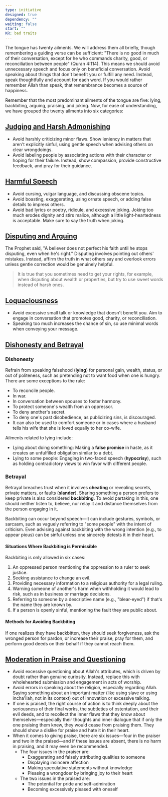 ```yaml
---
type: initiative
designed: true
dependency: ""
waiting: false
start: ""
KR: bad traits
---
```


The tongue has twenty ailments. We will address them all briefly, though remembering a guiding verse can be sufficient: "There is no good in much of their conversation, except for he who commands charity, good, or reconciliation between people" (Quran 4:114). This means we should avoid unnecessary speech and focus only on beneficial conversation. Avoid speaking about things that don't benefit you or fulfill any need. Instead, speak thoughtfully and account for each word. If you would rather remember Allah than speak, that remembrance becomes a source of happiness.

Remember that the most predominant ailments of the tongue are five: lying, backbiting, arguing, praising, and joking. Now, for ease of understanding, we have grouped the twenty ailments into six categories:

## [Judging and Harsh Admonishing](Processes/Advice%20and%20admonishment.md)

* Avoid harshly criticizing minor flaws. Show leniency in matters that aren't explicitly sinful, using gentle speech when advising others on clear wrongdoings.
* Avoid labeling people by associating actions with their character or hoping for their failure. Instead, show compassion, provide constructive feedback, and pray for their guidance.

## [Harmful Speech](Processes/Avoiding%20Harmful%20Speech.md)

* Avoid cursing, vulgar language, and discussing obscene topics.
* Avoid boasting, exaggerating, using ornate speech, or adding false details to impress others.
* Avoid bad lyrics or poetry, ridicule, and excessive joking. Joking too much erodes dignity and stirs malice, although a little light-heartedness is acceptable. Make sure to say the truth when joking.

## [Disputing and Arguing](Processes/Managing%20difference%20of%20opinion.md)

The Prophet said, "A believer does not perfect his faith until he stops disputing, even when he's right." Disputing involves pointing out others' mistakes. Instead, affirm the truth in what others say and overlook errors unless gentle correction would be genuinely helpful.

> It is true that you sometimes need to get your rights, for example, when disputing about wealth or properties, but try to use sweet words instead of harsh ones.

## [Loquaciousness](Processes/Speak%20purposefully%20or%20maintain%20silence.md)

* Avoid excessive small talk or knowledge that doesn't benefit you. Aim to engage in conversation that promotes good, charity, or reconciliation.
* Speaking too much increases the chance of sin, so use minimal words when conveying your message.

## [Dishonesty and Betrayal](Processes/Honesty,%20Trust%20and%20figurative%20language.md)

### Dishonesty

Refrain from speaking falsehood (**lying**) for personal gain, wealth, status, or out of politeness, such as pretending not to want food when one is hungry. There are some exceptions to the rule:

* To reconcile people.
* In war.
* In conversation between spouses to foster harmony.
* To protect someone's wealth from an oppressor.
* To deny another's secret.
* To deny one's past disobedience, as publicizing sins, is discouraged.
* It can also be used to comfort someone or in cases where a husband tells his wife that she is loved equally to her co-wife.

Ailments related to lying include:

* Lying about doing something: Making a **false promise** in haste, as it creates an unfulfilled obligation similar to a debt.
* Lying to some people: Engaging in two-faced speech (**hypocrisy**), such as holding contradictory views to win favor with different people.

### Betrayal

Betrayal breaches trust when it involves **cheating** or revealing secrets, private matters, or faults (**slander**). Sharing something a person prefers to keep private is also considered **backbiting**. To avoid partaking in this, one should neither listen to, believe, nor relay it and distance themselves from the person engaging in it.

Backbiting can occur beyond speech—it can include gestures, symbols, or sarcasm, such as vaguely referring to "some people" with the intent of criticism. Even advising against backbiting with the wrong intention (e.g., to appear pious) can be sinful unless one sincerely detests it in their heart.

#### Situations Where Backbiting is Permissible

Backbiting is only allowed in six cases:

1. An oppressed person mentioning the oppression to a ruler to seek justice.
2. Seeking assistance to change an evil.
3. Providing necessary information to a religious authority for a legal ruling.
4. Warning someone of another's harm when withholding it would lead to risk, such as in business or marriage decisions.
5. Referring to someone by a descriptive name (e.g., "blear-eyed") if that's the name they are known by.
6. If a person is openly sinful, mentioning the fault they are public about.

#### Methods for Avoiding Backbiting

If one realizes they have backbitten, they should seek forgiveness, ask the wronged person for pardon, or increase their praise, pray for them, and perform good deeds on their behalf if they cannot reach them.

## [Moderation in Praise and Questioning](Processes/Moderation%20in%20Praise%20and%20Questioning.md)

* Avoid excessive questioning about Allah's attributes, which is driven by doubt rather than genuine curiosity. Instead, replace this with wholehearted submission and engagement in acts of worship.
* Avoid errors in speaking about the religion, especially regarding Allah. Saying something about an important matter (like using slave or using incha'llah, not in its context) out of innovation or excessive talking.
* If one is praised, the right course of action is to think deeply about the seriousness of their final works, the subtleties of ostentation, and their evil deeds, and to recollect the inner flaws that they know about themselves—especially their thoughts and inner dialogue that if only the one praising them knew, they would cease from praising them. They should show a dislike for praise and hate it in their heart.
* When it comes to giving praise, there are six issues—four in the praiser and two in the praised—and if these issues are absent, there is no harm in praising, and it may even be recommended.
	* The four issues in the praiser are:
		* Exaggerating and falsely attributing qualities to someone
		* Displaying insincere affection
		* Making speculative statements without knowledge
		* Pleasing a wrongdoer by bringing joy to their heart
	* The two issues in the praised are:
		* The potential for pride and self-admiration
		* Becoming excessively pleased with oneself
